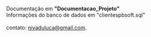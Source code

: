 Documentação em <strong>"Documentacao_Projeto"</strong> <br />
Informações do banco de dados em "clientespbsoft.sql" <br />
<br />
contato: nivaduluca@gmail.com.
